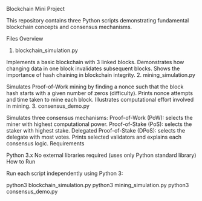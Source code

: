 Blockchain Mini Project

This repository contains three Python scripts demonstrating fundamental blockchain concepts and consensus mechanisms.

Files Overview

1. blockchain_simulation.py

Implements a basic blockchain with 3 linked blocks.
Demonstrates how changing data in one block invalidates subsequent blocks.
Shows the importance of hash chaining in blockchain integrity.
2. mining_simulation.py

Simulates Proof-of-Work mining by finding a nonce such that the block hash starts with a given number of zeros (difficulty).
Prints nonce attempts and time taken to mine each block.
Illustrates computational effort involved in mining.
3. consensus_demo.py

Simulates three consensus mechanisms:
Proof-of-Work (PoW): selects the miner with highest computational power.
Proof-of-Stake (PoS): selects the staker with highest stake.
Delegated Proof-of-Stake (DPoS): selects the delegate with most votes.
Prints selected validators and explains each consensus logic.
Requirements

Python 3.x
No external libraries required (uses only Python standard library)
How to Run

Run each script independently using Python 3:

python3 blockchain_simulation.py
python3 mining_simulation.py
python3 consensus_demo.py
